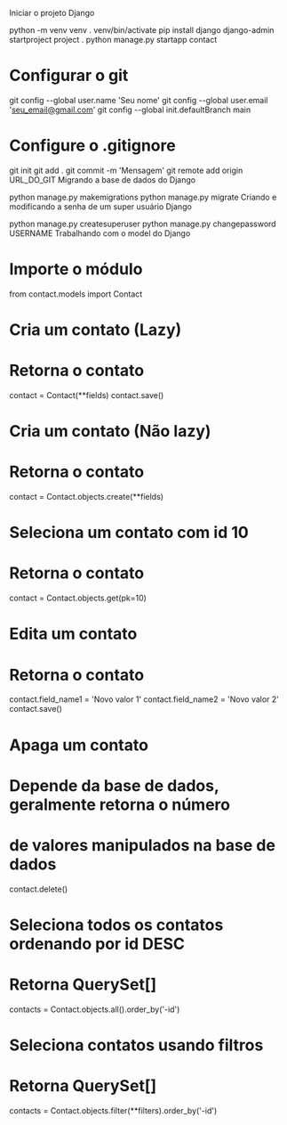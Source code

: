 Iniciar o projeto Django

python -m venv venv
. venv/bin/activate
pip install django
django-admin startproject project .
python manage.py startapp contact

# Configurar o git

git config --global user.name 'Seu nome'
git config --global user.email 'seu_email@gmail.com'
git config --global init.defaultBranch main

# Configure o .gitignore

git init
git add .
git commit -m 'Mensagem'
git remote add origin URL_DO_GIT
Migrando a base de dados do Django

python manage.py makemigrations
python manage.py migrate
Criando e modificando a senha de um super usuário Django

python manage.py createsuperuser
python manage.py changepassword USERNAME
Trabalhando com o model do Django

# Importe o módulo
from contact.models import Contact

# Cria um contato (Lazy)
# Retorna o contato
contact = Contact(**fields)
contact.save()

# Cria um contato (Não lazy)
# Retorna o contato
contact = Contact.objects.create(**fields)

# Seleciona um contato com id 10
# Retorna o contato
contact = Contact.objects.get(pk=10)

# Edita um contato
# Retorna o contato
contact.field_name1 = 'Novo valor 1'
contact.field_name2 = 'Novo valor 2'
contact.save()

# Apaga um contato
# Depende da base de dados, geralmente retorna o número
# de valores manipulados na base de dados
contact.delete()

# Seleciona todos os contatos ordenando por id DESC
# Retorna QuerySet[]
contacts = Contact.objects.all().order_by('-id')

# Seleciona contatos usando filtros
# Retorna QuerySet[]
contacts = Contact.objects.filter(**filters).order_by('-id')